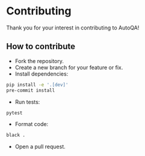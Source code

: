 
# Contributing

Thank you for your interest in contributing to AutoQA!

## How to contribute

- Fork the repository.
- Create a new branch for your feature or fix.
- Install dependencies:

```bash
pip install -e '.[dev]'
pre-commit install
```

* Run tests:

```bash
pytest
```

* Format code:

```bash
black .
```

* Open a pull request.
